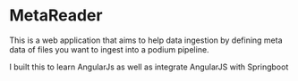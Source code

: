 # MetaReader

This is a web application that aims to help data ingestion by defining meta data of files you want to ingest into a podium pipeline.

I built this to learn AngularJs as well as integrate AngularJS with Springboot
